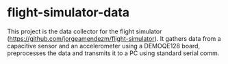# flight-simulator-data

This project is the data collector for the flight simulator (https://github.com/jorgeamendezm/flight-simulator). It gathers data from a capacitive sensor and an accelerometer using a DEMOQE128 board, preprocesses the data and transmits it to a PC using standard serial comm.
